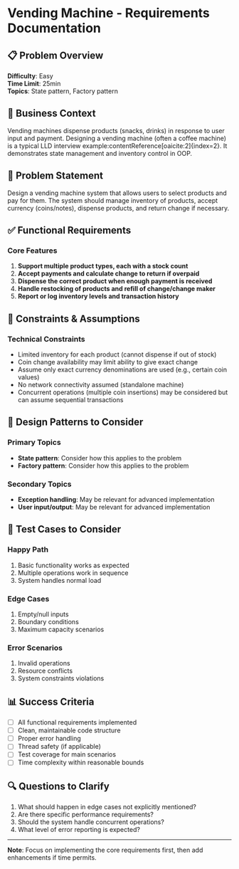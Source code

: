 # Vending Machine - Requirements Documentation

## 📋 Problem Overview

**Difficulty**: Easy  
**Time Limit**: 25min  
**Topics**: State pattern, Factory pattern

## 🎯 Business Context

Vending machines dispense products (snacks, drinks) in response to user input and payment. Designing a vending machine (often a coffee machine) is a typical LLD interview example:contentReference[oaicite:2]{index=2}. It demonstrates state management and inventory control in OOP.

## 📝 Problem Statement

Design a vending machine system that allows users to select products and pay for them. The system should manage inventory of products, accept currency (coins/notes), dispense products, and return change if necessary.

## ✅ Functional Requirements

### Core Features
1. **Support multiple product types, each with a stock count**
2. **Accept payments and calculate change to return if overpaid**
3. **Dispense the correct product when enough payment is received**
4. **Handle restocking of products and refill of change/change maker**
5. **Report or log inventory levels and transaction history**

## 🚫 Constraints & Assumptions

### Technical Constraints
- Limited inventory for each product (cannot dispense if out of stock)
- Coin change availability may limit ability to give exact change
- Assume only exact currency denominations are used (e.g., certain coin values)
- No network connectivity assumed (standalone machine)
- Concurrent operations (multiple coin insertions) may be considered but can assume sequential transactions

## 🎨 Design Patterns to Consider

### Primary Topics
- **State pattern**: Consider how this applies to the problem
- **Factory pattern**: Consider how this applies to the problem

### Secondary Topics
- **Exception handling**: May be relevant for advanced implementation
- **User input/output**: May be relevant for advanced implementation

## 🧪 Test Cases to Consider

### Happy Path
1. Basic functionality works as expected
2. Multiple operations work in sequence
3. System handles normal load

### Edge Cases
1. Empty/null inputs
2. Boundary conditions
3. Maximum capacity scenarios

### Error Scenarios
1. Invalid operations
2. Resource conflicts
3. System constraints violations

## 📊 Success Criteria

- [ ] All functional requirements implemented
- [ ] Clean, maintainable code structure
- [ ] Proper error handling
- [ ] Thread safety (if applicable)
- [ ] Test coverage for main scenarios
- [ ] Time complexity within reasonable bounds

## 🔍 Questions to Clarify

1. What should happen in edge cases not explicitly mentioned?
2. Are there specific performance requirements?
3. Should the system handle concurrent operations?
4. What level of error reporting is expected?

---
**Note**: Focus on implementing the core requirements first, then add enhancements if time permits.